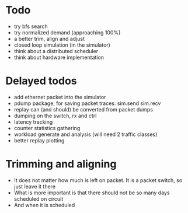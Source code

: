 # Todo

- try bfs search
- try normalized demand (approaching 100%)
- a better trim, align and adjust
- closed loop simulation (in the simulator)
- think about a distributed scheduler
- think about hardware implementation

# Delayed todos

- add ethernet packet into the simulator
- pdump package, for saving packet traces: sim.send sim.recv
- replay can (and should) be converted from packet dumps
- dumping on the switch, rx and ctrl
- latency tracking
- counter statistics gathering
- workload generate and analysis (will need 2 traffic classes)
- better replay plotting

# Trimming and aligning

- It does not matter how much is left on packet. It is a packet switch, so just leave it there
- What is more important is that there should not be so many days scheduled on circuit
- And when it is scheduled

